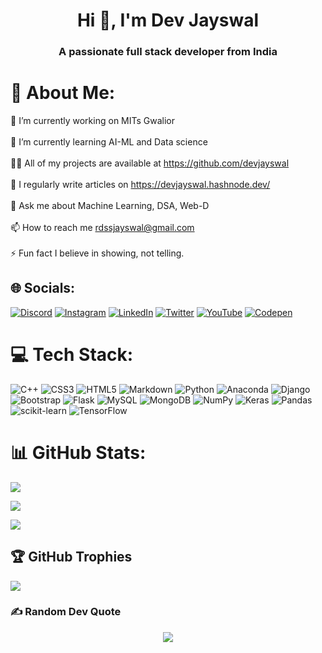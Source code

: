<h1 align="center">Hi 👋, I'm Dev Jayswal</h1>
<h3 align="center">A passionate full stack developer from India</h3>


# 💫 About Me:
🔭 I’m currently working on MITs Gwalior<br><br>🌱 I’m currently learning AI-ML and Data science<br><br>👨‍💻 All of my projects are available at https://github.com/devjayswal<br><br>📝 I regularly write articles on https://devjayswal.hashnode.dev/<br><br>💬 Ask me about Machine Learning, DSA, Web-D<br><br>📫 How to reach me rdssjayswal@gmail.com<br><br>⚡ Fun fact I believe in showing, not telling.


## 🌐 Socials:
[![Discord](https://img.shields.io/badge/Discord-%237289DA.svg?logo=discord&logoColor=white)](https://discord.gg/devjayswal#8937) [![Instagram](https://img.shields.io/badge/Instagram-%23E4405F.svg?logo=Instagram&logoColor=white)](https://instagram.com/devjayswal_mits) [![LinkedIn](https://img.shields.io/badge/LinkedIn-%230077B5.svg?logo=linkedin&logoColor=white)](https://linkedin.com/in/dev-jayswal-mits) [![Twitter](https://img.shields.io/badge/Twitter-%231DA1F2.svg?logo=Twitter&logoColor=white)](https://twitter.com/devjayswal9589) [![YouTube](https://img.shields.io/badge/YouTube-%23FF0000.svg?logo=YouTube&logoColor=white)](https://youtube.com/@UC6uAclVQqxceDY7zpLwSHuA) [![Codepen](https://img.shields.io/badge/Codepen-000000?style=for-the-badge&logo=codepen&logoColor=white)](https://codepen.io/devjayswal) 

# 💻 Tech Stack:
![C++](https://img.shields.io/badge/c++-%2300599C.svg?style=plastic&logo=c%2B%2B&logoColor=white) ![CSS3](https://img.shields.io/badge/css3-%231572B6.svg?style=plastic&logo=css3&logoColor=white) ![HTML5](https://img.shields.io/badge/html5-%23E34F26.svg?style=plastic&logo=html5&logoColor=white) ![Markdown](https://img.shields.io/badge/markdown-%23000000.svg?style=plastic&logo=markdown&logoColor=white) ![Python](https://img.shields.io/badge/python-3670A0?style=plastic&logo=python&logoColor=ffdd54) ![Anaconda](https://img.shields.io/badge/Anaconda-%2344A833.svg?style=plastic&logo=anaconda&logoColor=white) ![Django](https://img.shields.io/badge/django-%23092E20.svg?style=plastic&logo=django&logoColor=white) ![Bootstrap](https://img.shields.io/badge/bootstrap-%23563D7C.svg?style=plastic&logo=bootstrap&logoColor=white) ![Flask](https://img.shields.io/badge/flask-%23000.svg?style=plastic&logo=flask&logoColor=white) ![MySQL](https://img.shields.io/badge/mysql-%2300f.svg?style=plastic&logo=mysql&logoColor=white) ![MongoDB](https://img.shields.io/badge/MongoDB-%234ea94b.svg?style=plastic&logo=mongodb&logoColor=white) ![NumPy](https://img.shields.io/badge/numpy-%23013243.svg?style=plastic&logo=numpy&logoColor=white) ![Keras](https://img.shields.io/badge/Keras-%23D00000.svg?style=plastic&logo=Keras&logoColor=white) ![Pandas](https://img.shields.io/badge/pandas-%23150458.svg?style=plastic&logo=pandas&logoColor=white) ![scikit-learn](https://img.shields.io/badge/scikit--learn-%23F7931E.svg?style=plastic&logo=scikit-learn&logoColor=white) ![TensorFlow](https://img.shields.io/badge/TensorFlow-%23FF6F00.svg?style=plastic&logo=TensorFlow&logoColor=white)
# 📊 GitHub Stats:
![](https://github-readme-stats.vercel.app/api?username=devjayswal&theme=tokyonight&include_all_commits=false&count_private=true)

![](https://github-readme-stats.vercel.app/api/top-langs/?username=devjayswal&theme=tokyonight&include_all_commits=false&count_private=true&layout=compact)

![](https://github-readme-streak-stats.herokuapp.com/?user=devjayswal&theme=tokyonight)


## 🏆 GitHub Trophies
![](https://github-profile-trophy.vercel.app/?username=devjayswal&theme=radical&no-frame=true&no-bg=false&margin-w=70)

### ✍️ Random Dev Quote

<p align='center'>
<img src='https://quotes-github-readme.vercel.app/api?type=horizontal&theme=tokyonight'>
</p>

<!-- Proudly created with GPRM ( https://gprm.itsvg.in ) -->
